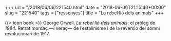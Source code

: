 +++
url = "/2018/06/06/221540.html"
date = "2018-06-06T21:15:40+00:00"
slug = "221540"
tags = ["ressenyes"]
title = "La rebel·lió dels animals"
+++

{{< icon book >}} George Orwell, *La rebel·lió dels animals*: el pròleg de *1984*. Retrat mordaç —i veraç— de l’estalinisme i de la reversió del somni revolucionari de 1917.
